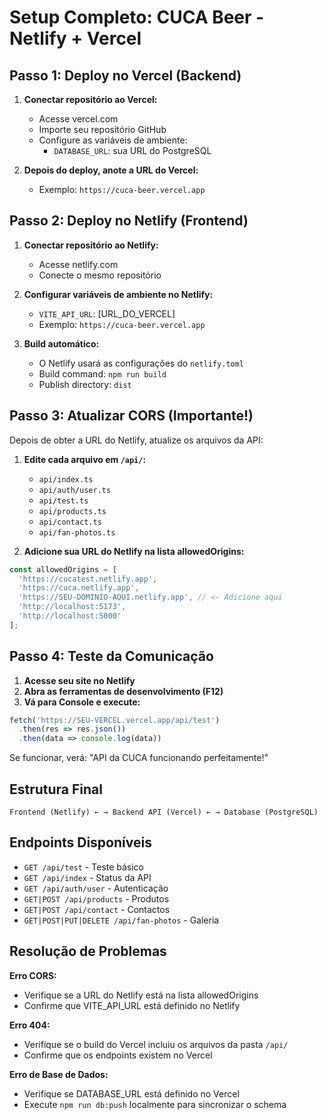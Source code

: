 # Setup Completo: CUCA Beer - Netlify + Vercel

## Passo 1: Deploy no Vercel (Backend)

1. **Conectar repositório ao Vercel:**
   - Acesse vercel.com
   - Importe seu repositório GitHub
   - Configure as variáveis de ambiente:
     - `DATABASE_URL`: sua URL do PostgreSQL

2. **Depois do deploy, anote a URL do Vercel:**
   - Exemplo: `https://cuca-beer.vercel.app`

## Passo 2: Deploy no Netlify (Frontend)

1. **Conectar repositório ao Netlify:**
   - Acesse netlify.com
   - Conecte o mesmo repositório
   
2. **Configurar variáveis de ambiente no Netlify:**
   - `VITE_API_URL`: [URL_DO_VERCEL]
   - Exemplo: `https://cuca-beer.vercel.app`

3. **Build automático:**
   - O Netlify usará as configurações do `netlify.toml`
   - Build command: `npm run build`
   - Publish directory: `dist`

## Passo 3: Atualizar CORS (Importante!)

Depois de obter a URL do Netlify, atualize os arquivos da API:

1. **Edite cada arquivo em `/api/`:**
   - `api/index.ts`
   - `api/auth/user.ts`
   - `api/test.ts`
   - `api/products.ts`
   - `api/contact.ts`
   - `api/fan-photos.ts`

2. **Adicione sua URL do Netlify na lista allowedOrigins:**
```javascript
const allowedOrigins = [
  'https://cucatest.netlify.app',
  'https://cuca.netlify.app',
  'https://SEU-DOMINIO-AQUI.netlify.app', // <- Adicione aqui
  'http://localhost:5173',
  'http://localhost:5000'
];
```

## Passo 4: Teste da Comunicação

1. **Acesse seu site no Netlify**
2. **Abra as ferramentas de desenvolvimento (F12)**
3. **Vá para Console e execute:**
```javascript
fetch('https://SEU-VERCEL.vercel.app/api/test')
  .then(res => res.json())
  .then(data => console.log(data))
```

Se funcionar, verá: "API da CUCA funcionando perfeitamente!"

## Estrutura Final

```
Frontend (Netlify) ← → Backend API (Vercel) ← → Database (PostgreSQL)
```

## Endpoints Disponíveis

- `GET /api/test` - Teste básico
- `GET /api/index` - Status da API  
- `GET /api/auth/user` - Autenticação
- `GET|POST /api/products` - Produtos
- `GET|POST /api/contact` - Contactos
- `GET|POST|PUT|DELETE /api/fan-photos` - Galeria

## Resolução de Problemas

**Erro CORS:**
- Verifique se a URL do Netlify está na lista allowedOrigins
- Confirme que VITE_API_URL está definido no Netlify

**Erro 404:**
- Verifique se o build do Vercel incluiu os arquivos da pasta `/api/`
- Confirme que os endpoints existem no Vercel

**Erro de Base de Dados:**
- Verifique se DATABASE_URL está definido no Vercel
- Execute `npm run db:push` localmente para sincronizar o schema